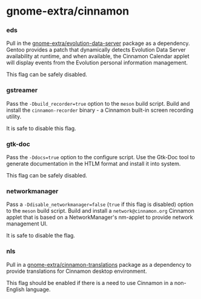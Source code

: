 # gnome-extra/cinnamon

### eds
Pull in the [gnome-extra/evolution-data-server](../gnome-extra/evolution-data-server.md) package as a dependency. Gentoo provides a patch that dynamically detects Evolution Data Server availability at runtime, and when available, the Cinnamon Calendar applet will display events from the Evolution personal information management.

This flag can be safely disabled.

### gstreamer
Pass the `-Dbuild_recorder=true` option to the `meson` build script. Build and install the `cinnamon-recorder` binary - a Cinnamon built-in screen recording utility.

It is safe to disable this flag.

### gtk-doc
Pass the `-Ddocs=true` option to the configure script. Use the Gtk-Doc tool to generate documentation in the HTLM format and install it into system.

This flag can be safely disabled.

### networkmanager
Pass a `-Ddisable_networkmanager=false` (`true` if this flag is disabled) option to the `meson` build script. Build and install a `network@cinnamon.org` Cinnamon applet that is based on a NetworkManager's nm-applet to provide network management UI.

It is safe to disable the flag.

### nls
Pull in a [gnome-extra/cinnamon-translations](../gnome-extra/cinnamon-translations.md) package as a dependency to provide translations for Cinnamon desktop environment.

This flag should be enabled if there is a need to use Cinnamon in a non-English language.
